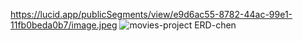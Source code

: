 https://lucid.app/publicSegments/view/e9d6ac55-8782-44ac-99e1-11fb0beda0b7/image.jpeg
![movies-project ERD-chen](https://user-images.githubusercontent.com/112162139/198853211-3116a059-6bfa-42b9-a235-8b6a1689096f.JPG)

